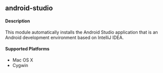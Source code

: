 ## android-studio

#### Description

This module automatically installs the Android Studio application that is an
Android development environment based on IntelliJ IDEA.

#### Supported Platforms

 * Mac OS X
 * Cygwin
